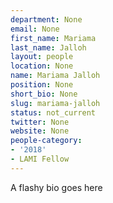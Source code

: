 ```yaml
---
department: None
email: None
first_name: Mariama
last_name: Jalloh
layout: people
location: None
name: Mariama Jalloh
position: None
short_bio: None
slug: mariama-jalloh
status: not_current
twitter: None
website: None
people-category:
- '2018'
- LAMI Fellow
---
```

A flashy bio goes here
